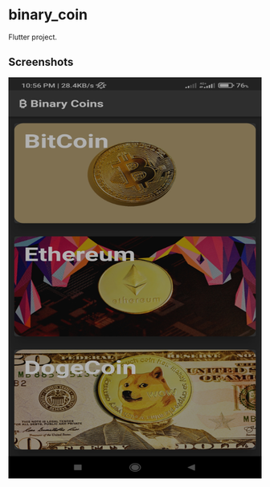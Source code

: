 # binary_coin

Flutter project.

## Screenshots

<img src ="images/Screenshot_1.jpg" width = 600 height = 800>

